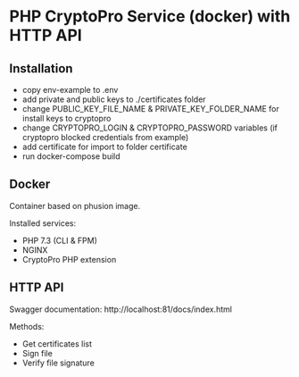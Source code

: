 # PHP CryptoPro Service (docker) with HTTP API

## Installation
* copy env-example to .env
* add private and public keys to ./certificates folder
* change PUBLIC_KEY_FILE_NAME & PRIVATE_KEY_FOLDER_NAME for install keys to cryptopro
* change CRYPTOPRO_LOGIN & CRYPTOPRO_PASSWORD variables (if cryptopro blocked credentials from example)
* add certificate for import to folder certificate
* run docker-compose build


## Docker
Container based on phusion image.

Installed services:
- PHP 7.3 (CLI & FPM)
- NGINX
- CryptoPro PHP extension

## HTTP API
Swagger documentation: http://localhost:81/docs/index.html

Methods:
- Get certificates list
- Sign file
- Verify file signature
